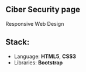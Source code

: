 ## Ciber Security page

Responsive Web Design

## Stack:
* Language: **HTML5**, **CSS3**
* Libraries: **Bootstrap**
